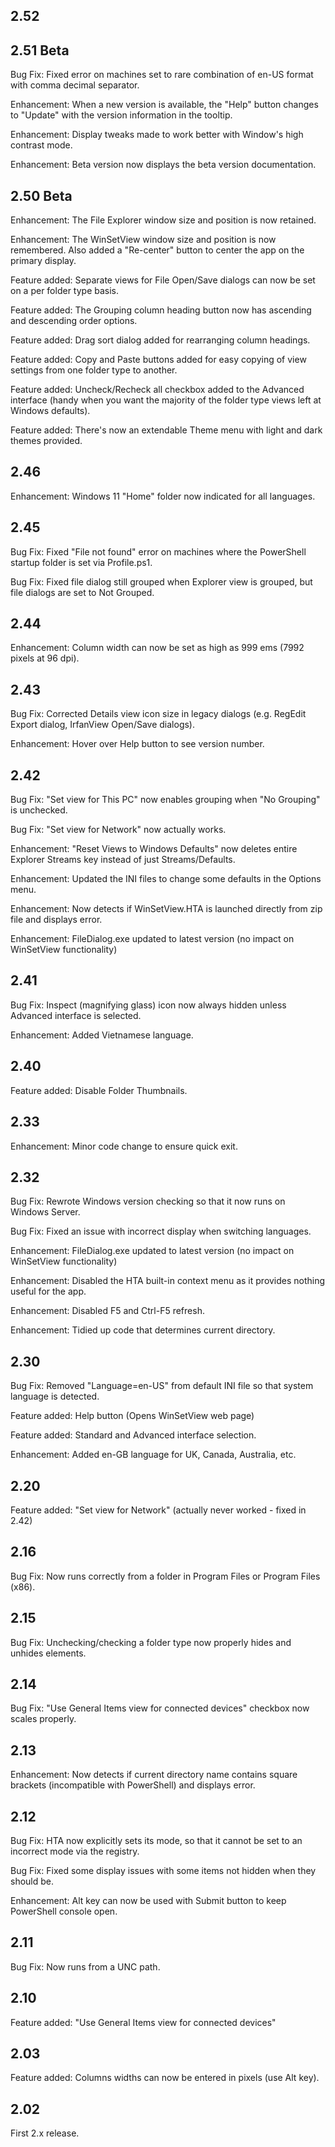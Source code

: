 ## 2.52

## 2.51 Beta

Bug Fix: Fixed error on machines set to rare combination of en-US format with comma decimal separator.

Enhancement: When a new version is available, the "Help" button changes to "Update" with the version information in the tooltip.

Enhancement: Display tweaks made to work better with Window's high contrast mode.

Enhancement: Beta version now displays the beta version documentation.

## 2.50 Beta

Enhancement: The File Explorer window size and position is now retained.

Enhancement: The WinSetView window size and position is now remembered. Also added a "Re-center" button to center the app on the primary display.

Feature added: Separate views for File Open/Save dialogs can now be set on a per folder type basis.

Feature added: The Grouping column heading button now has ascending and descending order options.

Feature added: Drag sort dialog added for rearranging column headings.

Feature added: Copy and Paste buttons added for easy copying of view settings from one folder type to another.

Feature added: Uncheck/Recheck all checkbox added to the Advanced interface (handy when you want the majority of the folder type views left at Windows defaults).

Feature added: There's now an extendable Theme menu with light and dark themes provided.

## 2.46

Enhancement: Windows 11 "Home" folder now indicated for all languages.

## 2.45

Bug Fix: Fixed "File not found" error on machines where the PowerShell startup folder is set via Profile.ps1.

Bug Fix: Fixed file dialog still grouped when Explorer view is grouped, but file dialogs are set to Not Grouped.

## 2.44

Enhancement: Column width can now be set as high as 999 ems (7992 pixels at 96 dpi).

## 2.43

Bug Fix: Corrected Details view icon size in legacy dialogs (e.g. RegEdit Export dialog, IrfanView Open/Save dialogs).

Enhancement: Hover over Help button to see version number.


## 2.42

Bug Fix: "Set view for This PC" now enables grouping when "No Grouping" is unchecked.

Bug Fix: "Set view for Network" now actually works.

Enhancement: "Reset Views to Windows Defaults" now deletes entire Explorer Streams key instead of just Streams/Defaults.

Enhancement: Updated the INI files to change some defaults in the Options menu.

Enhancement: Now detects if WinSetView.HTA is launched directly from zip file and displays error.

Enhancement: FileDialog.exe updated to latest version (no impact on WinSetView functionality)


## 2.41

Bug Fix: Inspect (magnifying glass) icon now always hidden unless Advanced interface is selected.

Enhancement: Added Vietnamese language.


## 2.40

Feature added: Disable Folder Thumbnails.


## 2.33

Enhancement: Minor code change to ensure quick exit.


## 2.32

Bug Fix: Rewrote Windows version checking so that it now runs on Windows Server.

Bug Fix: Fixed an issue with incorrect display when switching languages.

Enhancement: FileDialog.exe updated to latest version (no impact on WinSetView functionality)

Enhancement: Disabled the HTA built-in context menu as it provides nothing useful for the app.

Enhancement: Disabled F5 and Ctrl-F5 refresh.

Enhancement: Tidied up code that determines current directory.


## 2.30

Bug Fix: Removed "Language=en-US" from default INI file so that system language is detected.

Feature added: Help button (Opens WinSetView web page)

Feature added: Standard and Advanced interface selection.

Enhancement: Added en-GB language for UK, Canada, Australia, etc.


## 2.20

Feature added: "Set view for Network" (actually never worked - fixed in 2.42)


## 2.16

Bug Fix: Now runs correctly from a folder in Program Files or Program Files (x86).


## 2.15

Bug Fix: Unchecking/checking a folder type now properly hides and unhides elements.


## 2.14

Bug Fix: "Use General Items view for connected devices" checkbox now scales properly.


## 2.13

Enhancement: Now detects if current directory name contains square brackets (incompatible with PowerShell) and displays error.


## 2.12

Bug Fix: HTA now explicitly sets its mode, so that it cannot be set to an incorrect mode via the registry.

Bug Fix: Fixed some display issues with some items not hidden when they should be.

Enhancement: Alt key can now be used with Submit button to keep PowerShell console open.


## 2.11

Bug Fix: Now runs from a UNC path.


## 2.10

Feature added: "Use General Items view for connected devices"


## 2.03

Feature added: Columns widths can now be entered in pixels (use Alt key).


## 2.02

First 2.x release.
